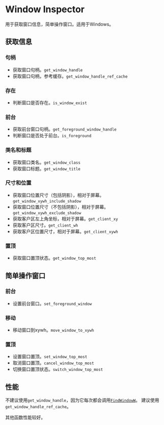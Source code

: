 # Window Inspector

用于获取窗口信息，简单操作窗口。适用于Windows。

## 获取信息

### 句柄

- 获取窗口句柄。`get_window_handle`
- 获取窗口句柄，参考缓存。`get_window_handle_ref_cache`

### 存在

- 判断窗口是否存在。`is_window_exist`

### 前台

- 获取前台窗口句柄。`get_foreground_window_handle`
- 判断窗口是否处于前台。`is_foreground`

### 类名和标题

- 获取窗口类名。`get_window_class`
- 获取窗口标题。`get_window_title`

### 尺寸和位置

- 获取窗口位置尺寸（包括阴影），相对于屏幕。`get_window_xywh_include_shadow`
- 获取窗口位置尺寸（不包括阴影），相对于屏幕。`get_window_xywh_exclude_shadow`
- 获取客户区左上角坐标，相对于屏幕。`get_client_xy`
- 获取客户区尺寸。`get_client_wh`
- 获取客户区位置尺寸，相对于屏幕。`get_client_xywh`

### 置顶

- 获取窗口置顶状态。`get_window_top_most`

## 简单操作窗口

### 前台

- 设置前台窗口。`set_foreground_window`

### 移动

- 移动窗口到xywh。`move_window_to_xywh`

### 置顶

- 设置窗口置顶。`set_window_top_most`
- 取消窗口置顶。`cancel_window_top_most`
- 切换窗口置顶状态。`switch_window_top_most`

## 性能

不建议使用`get_window_handle`，因为它每次都会调用[`FindWindowW`]。
建议使用`get_window_handle_ref_cache`。

其他函数性能较好。

[`FindWindowW`]: https://microsoft.github.io/windows-docs-rs/doc/windows/Win32/UI/WindowsAndMessaging/fn.FindWindowW.html
